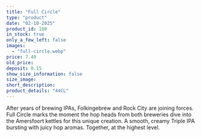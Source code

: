 ```yaml
---
title: "Full Circle"
type: "product"
date: "02-10-2025"
product_id: 180
in_stock: true
only_a_few_left: false
images:
  - "full-circle.webp"
price: 7.49
old_price:
deposit: 0.15
show_size_information: false
size_image:
short_description:
product_details: "44CL"
---
```


After years of brewing IPAs, Folkingebrew and Rock City are joining forces. Full Circle marks the moment the hop heads from both breweries dive into the Amersfoort kettles for this unique creation. A smooth, creamy Triple IPA bursting with juicy hop aromas. Together, at the highest level.
